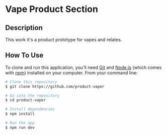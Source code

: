 # Vape Product Section

## Description

This work it's a product prototype for vapes and relates.

## How To Use

To clone and run this application, you'll need [Git](https://git-scm.com) and [Node.js](https://nodejs.org/en/download/) (which comes with [npm](http://npmjs.com)) installed on your computer. From your command line:

```bash
# Clone this repository
$ git clone https://github.com/product-vaper

# Go into the repository
$ cd product-vaper

# Install dependencies
$ npm install

# Run the app
$ npm run dev
```

